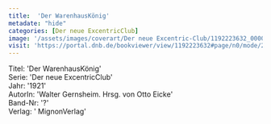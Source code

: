 ```yaml
---
title:  'Der WarenhausKönig'
metadate: "hide"
categories: [Der neue ExcentricClub]
image: '/assets/images/coverart/Der neue Excentric-Club/1192223632_00000010.jpg'
visit: 'https://portal.dnb.de/bookviewer/view/1192223632#page/n0/mode/2up'
---
```

Titel: 'Der WarenhausKönig' <br>
Serie: 'Der neue ExcentricClub' <br>
Jahr: '1921' <br>
AutorIn: 'Walter Gernsheim. Hrsg. von Otto Eicke' <br>
Band-Nr: '?' <br>
Verlag: ' MignonVerlag'